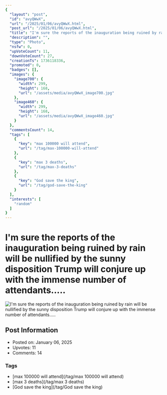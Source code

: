 ```yaml
---
{
  "layout": "post",
  "id": "avyQWwX",
  "url": "/2025/01/06/avyQWwX.html",
  "post_url": "/2025/01/06/avyQWwX.html",
  "title": "I'm sure the reports of the inauguration being ruined by rain will be nullified by the sunny disposition Trump will conjure up with the immense number of attendants.....",
  "description": "",
  "type": "Photo",
  "nsfw": 0,
  "upVoteCount": 11,
  "downVoteCount": 27,
  "creationTs": 1736118336,
  "promoted": 0,
  "badges": [],
  "images": {
    "image700": {
      "width": 299,
      "height": 168,
      "url": "/assets/media/avyQWwX_image700.jpg"
    },
    "image460": {
      "width": 299,
      "height": 168,
      "url": "/assets/media/avyQWwX_image460.jpg"
    }
  },
  "commentsCount": 14,
  "tags": [
    {
      "key": "max 100000 will attend",
      "url": "/tag/max-100000-will-attend"
    },
    {
      "key": "max 3 deaths",
      "url": "/tag/max-3-deaths"
    },
    {
      "key": "God save the king",
      "url": "/tag/god-save-the-king"
    }
  ],
  "interests": [
    "random"
  ]
}
---
```


# I'm sure the reports of the inauguration being ruined by rain will be nullified by the sunny disposition Trump will conjure up with the immense number of attendants.....

![I'm sure the reports of the inauguration being ruined by rain will be nullified by the sunny disposition Trump will conjure up with the immense number of attendants.....](/assets/media/avyQWwX_image700.jpg)

## Post Information

- Posted on: January 06, 2025
- Upvotes: 11
- Comments: 14

### Tags

- [max 100000 will attend](/tag/max 100000 will attend)
- [max 3 deaths](/tag/max 3 deaths)
- [God save the king](/tag/God save the king)
